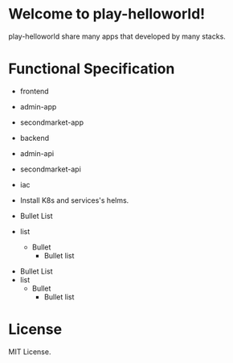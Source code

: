 # Welcome to play-helloworld!

play-helloworld share many apps that developed by many stacks.

# Functional Specification

- frontend
 - admin-app
 - secondmarket-app


- backend
 - admin-api
 - secondmarket-api
- iac
 - Install K8s and services's helms.

- Bullet List
 - list
   - Bullet
     - Bullet list

* Bullet List
 * list
   * Bullet
     * Bullet list

# License

MIT License.
